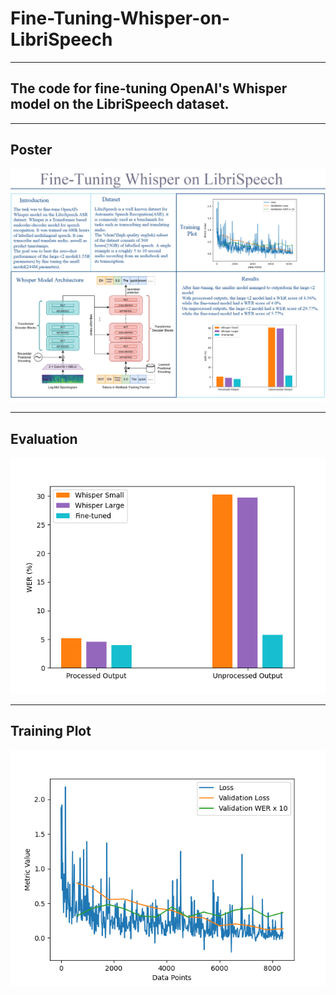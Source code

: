 # Fine-Tuning-Whisper-on-LibriSpeech

---

## The code for fine-tuning OpenAI's Whisper model on the LibriSpeech dataset.

---

## Poster

![Poster](Poster/Poster.png)

---

## Evaluation

![Evaluation](Poster/Evaluation_Plot.png)

 ---

## Training Plot

![Training Plot](Poster/Training_Plot.png)
